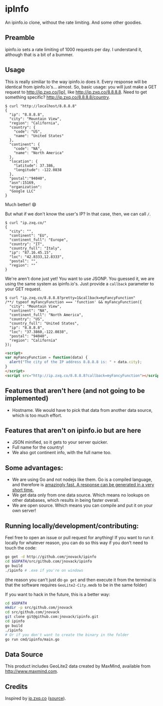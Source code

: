 # ipInfo

An ipinfo.io clone, without the rate limiting. And some other goodies.

## Preamble

ipinfo.io sets a rate limiting of 1000 requests per day. I understand it, although that is a bit of a bummer.

## Usage

This is really similiar to the way ipinfo.io does it. Every response will be identical from ipinfo.io's... almost. So, basic usage: you will just make a GET request to <http://ip.zxq.co/[ip]>, like http://ip.zxq.co/8.8.8.8. Need to get something specific? http://ip.zxq.co/8.8.8.8/country.

```
$ curl "http://localhost/8.8.8.8"
{
  "ip": "8.8.8.8",
  "city": "Mountain View",
  "region": "California",
  "country": {
    "code": "US",
    "name": "United States"
  },
  "continent": {
    "code": "NA",
    "name": "North America"
  },
  "location": {
    "latitude": 37.386,
    "longitude": -122.0838
  },
  "postal":"94040",
  "asn":15169,
  "organization":
  "Google LLC"
}
```

Much better! :smile:

But what if we don't know the user's IP? In that case, then, we can call `/`.

```
$ curl "ip.zxq.co/"
{
  "city": "",
  "continent": "EU",
  "continent_full": "Europe",
  "country": "IT",
  "country_full": "Italy",
  "ip": "87.16.45.15",
  "loc": "42.8333,12.8333",
  "postal": "",
  "region": ""
}
```

We're aren't done just yet! You want to use JSONP. You guessed it, we are using the same system as ipinfo.io's. Just provide a `callback` parameter to your GET request.

```
$ curl "ip.zxq.co/8.8.8.8?pretty=1&callback=myFancyFunction"
/**/ typeof myFancyFunction === 'function' && myFancyFunction({
  "city": "Mountain View",
  "continent": "NA",
  "continent_full": "North America",
  "country": "US",
  "country_full": "United States",
  "ip": "8.8.8.8",
  "loc": "37.3860,-122.0838",
  "postal": "94040",
  "region": "California"
});
```

```html
<script>
var myFancyFunction = function(data) {
  alert("The city of the IP address 8.8.8.8 is: " + data.city);
}
</script>
<script src="http://ip.zxq.co/8.8.8.8?callback=myFancyFunction"></script>
```

## Features that aren't here (and not going to be implemented)

* Hostname. We would have to pick that data from another data source, which is too much effort.

## Features that aren't on ipinfo.io but are here

* JSON minified, so it gets to your server quicker.
* Full name for the country!
* We also got continent info, with the full name too.

## Some advantages:

* We are using Go and not nodejs like them. Go is a compiled language, and therefore is [amazingly fast. A response can be generated in a very short time.](docs/benchmarks.md)
* We get data only from one data source. Which means no lookups on other databases, which results in being faster overall.
* We are open source. Which means you can compile and put it on your own server!

## Running locally/development/contributing:

Feel free to open an issue or pull request for anything! If you want to run it locally for whatever reason, you can do so this way if you don't need to touch the code:

```sh
go get -d http://github.com/jnovack/ipinfo
cd $GOPATH/src/github.com/jnovack/ipinfo
go build
./ipinfo # .exe if you're on windows
```

(the reason you can't just do `go get` and then execute it from the terminal is that the software requires `GeoLite2-City.mmdb` to be in the same folder)

If you want to hack in the future, this is a better way:

```sh
cd $GOPATH
mkdir -p src/github.com/jnovack
cd src/github.com/jnovack
git clone git@github.com:jnovack/ipinfo.git
cd ipinfo
go build
./ipinfo
# Or if you don't want to create the binary in the folder
go run cmd/ipinfo/main.go
```

## Data Source

This product includes GeoLite2 data created by MaxMind, available from http://www.maxmind.com.

## Credits

Inspired by [ip.zxq.co](http://ip.zxq.co/) ([source](https://github.com/thehowl/ip.zxq.co)).